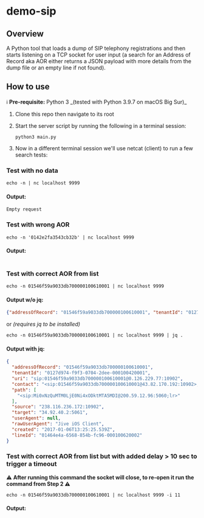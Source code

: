 # demo-sip

## Overview
A Python tool that loads a dump of SIP telephony registrations and then starts listening on a TCP socket for user input 
(a search for an Address of Record aka AOR either returns a JSON payload with more details from the dump file or an empty line if not found).

## How to use

ℹ️ **Pre-requisite:** Python 3 _(tested with Python 3.9.7 on macOS Big Sur)_️

1. Clone this repo then navigate to its root
2. Start the server script by running the following in a terminal session:
   
   ```shell
   python3 main.py
   ```

3. Now in a different terminal session we'll use netcat (client) to run a few search tests:
   
### **Test with no data**
```shell
echo -n | nc localhost 9999
```

#### Output:
```shell
Empty request
```

### **Test with wrong AOR**
```shell
echo -n '0142e2fa3543cb32b' | nc localhost 9999
```

#### Output:
```shell

```
    
### **Test with correct AOR from list**
```shell
echo -n 01546f59a9033db700000100610001 | nc localhost 9999
```

#### Output w/o jq:
```json
{"addressOfRecord": "01546f59a9033db700000100610001", "tenantId": "0127d974-f9f3-0704-2dee-000100420001", "uri": "sip:01546f59a9033db700000100610001@0.126.229.77:10902", "contact": "<sip:01546f59a9033db700000100610001@43.82.170.192:10902>;+sip.instance=\"<urn:uuid:58B7D3C8-145E-00EC-5FC2-861E57FD7FB2>\"", "path": ["<sip:Mi0xNzQuMTM0LjE0Ni4xODktMTA5MDI@200.59.12.96:5060;lr>"], "source": "238.116.236.172:10902", "target": "34.92.40.2:5061", "userAgent": null, "rawUserAgent": "Jive iOS Client", "created": "2017-01-06T13:25:25.539Z", "lineId": "01464e4a-6568-854b-fc96-000100620002"}
```

or _(requires jq to be installed)_

```shell
echo -n 01546f59a9033db700000100610001 | nc localhost 9999 | jq .
```  

#### Output with jq:
```json
{
  "addressOfRecord": "01546f59a9033db700000100610001",
  "tenantId": "0127d974-f9f3-0704-2dee-000100420001",
  "uri": "sip:01546f59a9033db700000100610001@0.126.229.77:10902",
  "contact": "<sip:01546f59a9033db700000100610001@43.82.170.192:10902>;+sip.instance=\"<urn:uuid:58B7D3C8-145E-00EC-5FC2-861E57FD7FB2>\"",
  "path": [
    "<sip:Mi0xNzQuMTM0LjE0Ni4xODktMTA5MDI@200.59.12.96:5060;lr>"
  ],
  "source": "238.116.236.172:10902",
  "target": "34.92.40.2:5061",
  "userAgent": null,
  "rawUserAgent": "Jive iOS Client",
  "created": "2017-01-06T13:25:25.539Z",
  "lineId": "01464e4a-6568-854b-fc96-000100620002"
}
```

### **Test with correct AOR from list but with added delay > 10 sec to trigger a timeout**

⚠️ **After running this command the socket will close, to re-open it run the command from Step 2 ⚠️**

```shell
echo -n 01546f59a9033db700000100610001 | nc localhost 9999 -i 11
```  

#### Output:
```shell

```
